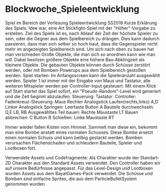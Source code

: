 # Blockwoche_Spieleentwicklung
Spiel im Bereich der Vorlesung Spieleentwicklung SS2018
Kurze Erklärung des Spiels:
Idee war, eine Art Stickfight-Spiel mit der "Höher"-Vorgabe zu erstellen.
Ziel des Spiels ist es, nach Ablauf der Zeit der höchste Spieler zu sein, oder die Gegner aus dem Spielbereich zu drängen.
Dies kann dadurch passieren, dass man sich selber so hoch baut, dass die Gegenspieler nicht mehr im angezeigten Spielbereich sind.
Um sich nach oben zu bauen hat man verschieden Große Objekte, die man sich so anordnen kann wie man will.
Dabei besitzen größere Objekte eine höhere Bau-Abklingzeit als kleinere Objekte.
Die gebauten Objekte können durch Schüsse zerstört werden, oder mit Bomben-Powerups aus dem Spielbereich gestoßen werden.
Spiel starten:
Im Anfangsscreen kann die Spieleranzahl ausgewählt werden. Spieler 1 ist immer mit der Eingabe von Maus und Tastatur,
alle weiteren Mitspieler werden per Controller-Input gesteuert.
Mit einem Klick auf Start startet das Spiel sofort, ein "Pseudo-Random"-Level wird generiert und die Zeit beginnt abzulaufen.
Steuerung:
							Tastatur:			Controller:
Fadenkreuz-Steuerung:		Maus				Rechter Analogstick
Laufen(rechts,links)		A,D					Linker Analogstick
Springen:					Leertaste			Button A
Bauteile durchwechseln:		Q,E					LB, RB
Ausgewähltes Teil bauen:	Rechte Maustaste	LT
Bauen abbrechen:			C					Button B
Schießen:					Linke Maustaste		RT

Immer wieder fallen Kisten vom Himmel. Sammelt man diese ein, bekommt man eine Bombe anstatt eines normalen Schusses.
Diese Bombe ersetzt einen normalen Schuss und kann belibig gestackt werden.
Bomben verursachen Flächenschaden und schleudern Bauteile, Spieler und Lootboxen fort.

Verwendete Assets und Codefragmente:
Als Charakter wurde der Standart-2D Charakter aus den Standard Assets verwendet.
Den Controller haben wir auf unsere Bedürfnisse angepasst.
Für das Level-Design und Lootboxen wurden Assets aus dem BayatGames-Pack verwendet.
Die Schüsse und Bomben sind einfache Sprites, die aus dem ParticleBulletSystem genommen wurden.